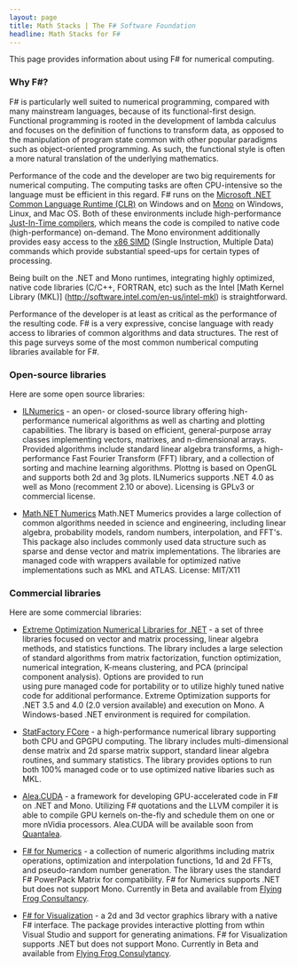 ```yaml
---
layout: page
title: Math Stacks | The F# Software Foundation
headline: Math Stacks for F#
---
```


This page provides information about using F# for numerical computing.

### Why F#?

F# is particularly well suited to numerical programming, compared with many
mainstream languages, because of its functional-first design. Functional programming
is rooted in the development of lambda calculus and focuses on the definition
of functions to transform data, as opposed to the manipulation of program state common
with other popular paradigms such as object-oriented programming. 
As such, the functional style is often a more natural translation of the underlying
mathematics.

Performance of the code and the developer are two big requirements for numerical computing. 
The computing tasks are often CPU-intensive so the language must be efficient in this 
regard. F# runs on the [Microsoft .NET Common Language Runtime (CLR)](http://msdn.microsoft.com/en-us/library/ddk909ch(v=vs.71).aspx)
on Windows and on [Mono](http://www.mono-project.com/Main_Page) on Windows, Linux, and Mac OS. 
Both of these environments include high-performance 
[Just-In-Time compilers](http://en.wikipedia.org/wiki/Just-in-time_compilation), which means the 
code is compiled to native code (high-performance) on-demand. The Mono environment additionally 
provides easy access to the [x86 SIMD](http://www.counity.at/blog/2011/hardware-acceleration-in-net-part-1-1-mono-simd-introduction/)
(Single Instruction, Multiple Data) commands which provide substantial speed-ups
for certain types of processing.

Being built on the .NET and Mono runtimes, integrating highly optimized, 
native code libraries (C/C++, FORTRAN, etc) such as the Intel [Math Kernel Library (MKL)]
(http://software.intel.com/en-us/intel-mkl) is straightforward.

Performance of the developer is at least as critical as the performance of the resulting
code. F# is a very expressive, concise language with ready access to libraries of common
algorithms and data structures. The rest of this page surveys some of the most common
numberical computing libraries available for F#.


### Open-source libraries

Here are some open source libraries:

 * [ILNumerics](http://ilnumerics.net/) - an open- or closed-source library offering high-
   performance numerical algorithms as well as charting and plotting capabilities. The library
   is based on efficient, general-purpose array classes implementing vectors, matrixes, and
   n-dimensional arrays. Provided algorithms include standard linear algebra transforms,
   a high-performance Fast Fourier Transform (FFT) library, and a collection of sorting 
   and machine learning algorithms. Plottng is based on OpenGL and supports both 2d and 3g
   plots. ILNumerics supports .NET 4.0 as well as Mono (recomment 2.10 or above). Licensing 
   is GPLv3 or commercial license.
 
  * [Math.NET Numerics](https://github.com/mathnet/mathnet-numerics) Math.NET Mumerics provides
   a large collection of common algorithms needed in science and engineering, including
   linear algebra, probability models, random numbers, interpolation, and FFT's. This package
   also includes commonly used data structure such as sparse and dense vector and matrix
   implementations. The libraries are managed code with wrappers available for optimized native 
   implementations such as MKL and ATLAS. License: MIT/X11


### Commercial libraries

Here are some commercial libraries:

 * [Extreme Optimization Numerical Libraries for .NET](http://www.extremeoptimization.com/) - 
   a set of three libraries focused on vector and matrix processing, 
   linear algebra methods, and statistics functions. The library includes a large selection of 
   standard algorithms from matrix factorization, function optimization, numerical integration, 
   K-means clustering, and PCA (principal component analysis). Options are provided to run  
   using pure managed code for portability or to utilize highly tuned native code for 
   additional performance. Extreme Optimization supports for .NET 3.5 and 4.0 (2.0 version 
   available) and execution on Mono. A Windows-based .NET environment is required for compilation.   

 * [StatFactory FCore](http://www.statfactory.co.uk/) - a high-performance numerical
   library supporting both CPU and GPGPU computing. The library includes multi-dimensional
   dense matrix and 2d sparse matrix support, standard linear algebra routines, and summary
   statistics. The library provides options to run both 100% managed code or to use optimized 
   native libaries such as MKL.

 * [Alea.CUDA]( http://www.quantalea.net/news/2012/11/Alea_CUDA.php) - a framework
   for developing GPU-accelerated code in F# on .NET and Mono. Utilizing F# quotations and the 
   LLVM compiler it is able to compile GPU kernels on-the-fly and schedule them on one or more 
   nVidia processors. Alea.CUDA will be available soon from [Quantalea](http://www.quantalea.net/).

 * [F# for Numerics](http://www.ffconsultancy.com/products/fsharp_for_numerics/) - 
   a collection of numeric algorithms including matrix operations, optimization and 
   interpolation functions, 1d and 2d FFTs, and pseudo-random number generation. The library uses 
   the standard F# PowerPack Matrix for compatibility. F# for Numerics supports .NET but does not 
   support Mono. Currently in Beta and available from [Flying Frog Consultancy](http://www.ffconsultancy.com/).

 * [F# for Visualization](http://www.ffconsultancy.com/products/fsharp_for_visualization/index.html) -
   a 2d and 3d vector graphics library with a native F# interface.  The
   package provides interactive plotting from wthin Visual Studio and support for generating
   animations. F# for Visualization supports .NET but does not support Mono. Currently in 
   Beta and available from [Flying Frog Consulytancy](http://www.ffconsultancy.com/).


